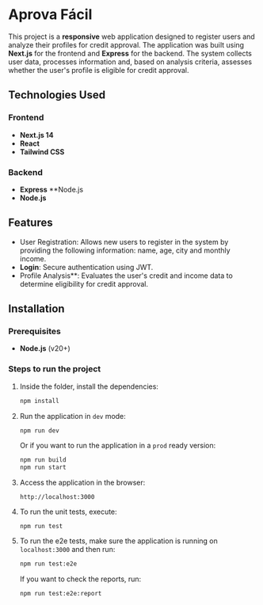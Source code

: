 # Aprova Fácil

This project is a **responsive** web application designed to register users and analyze their profiles for credit approval. The application was built using **Next.js** for the frontend and **Express** for the backend. The system collects user data, processes information and, based on analysis criteria, assesses whether the user's profile is eligible for credit approval.

## Technologies Used

### Frontend
- **Next.js 14**
- **React**
- **Tailwind CSS**
  
### Backend
- **Express** **Node.js
- **Node.js**

## Features

- User Registration: Allows new users to register in the system by providing the following information: name, age, city and monthly income.
- **Login**: Secure authentication using JWT.
- Profile Analysis**: Evaluates the user's credit and income data to determine eligibility for credit approval.

## Installation

### Prerequisites
- **Node.js** (v20+)

### Steps to run the project

1. Inside the folder, install the dependencies:
    ```bash
    npm install
    ```

2. Run the application in `dev` mode:
    ```bash
    npm run dev
    ```
    Or if you want to run the application in a `prod` ready version:
   ```bash
   npm run build
   npm run start
   ```

3. Access the application in the browser:
    ```
    http://localhost:3000
    ```

4. To run the unit tests, execute:
    ```
    npm run test
    ```

5. To run the e2e tests, make sure the application is running on `localhost:3000` and then run:
    ```bash
    npm run test:e2e
    ```

    If you want to check the reports, run:
    ```bash
    npm run test:e2e:report
    ```
